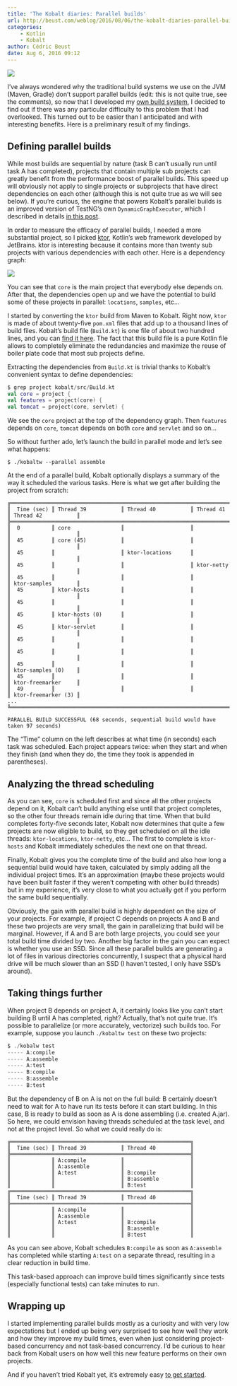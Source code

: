 ```yaml
---
title: 'The Kobalt diaries: Parallel builds'
url: http://beust.com/weblog/2016/08/06/the-kobalt-diaries-parallel-builds/
categories:
    - Kotlin
    - Kobalt
author: Cédric Beust
date: Aug 6, 2016 09:12
---
```

![](http://beust.com/pics/parallel-build-result.png)

I’ve always wondered why the traditional build systems we use on the JVM (Maven, Gradle) don’t support parallel builds (edit: this is not quite true, see the comments), so now that I developed my [own build system](http://beust.com/kobalt), I decided to find out if there was any particular difficulty to this problem that I had overlooked. This turned out to be easier than I anticipated and with interesting benefits. Here is a preliminary result of my findings.

## Defining parallel builds

While most builds are sequential by nature (task B can’t usually run until task A has completed), projects that contain multiple sub projects can greatly benefit from the performance boost of parallel builds. This speed up will obviously not apply to single projects or subprojects that have direct dependencies on each other (although this is not quite true as we will see below). If you’re curious, the engine that powers Kobalt’s parallel builds is an improved version of TestNG’s own `DynamicGraphExecutor`, which I described in details [in this post](http://beust.com/weblog/2009/11/28/hard-core-multicore-with-testng/).

In order to measure the efficacy of parallel builds, I needed a more substantial project, so I picked [ktor](https://github.com/Kotlin/ktor), Kotlin’s web framework developed by JetBrains. ktor is interesting because it contains more than twenty sub projects with various dependencies with each other. Here is a dependency graph:

![](http://beust.com/pics/ktor-dependencies.png)

You can see that `core` is the main project that everybody else depends on. After that, the dependencies open up and we have the potential to build some of these projects in parallel: `locations`, `samples`, etc...

I started by converting the `ktor` build from Maven to Kobalt. Right now, `ktor` is made of about twenty-five `pom.xml` files that add up to a thousand lines of build files. Kobalt’s build file (`Build.kt`) is one file of about two hundred lines, and you can [find it here](https://github.com/cbeust/ktor/blob/kobalt/kobalt/src/Build.kt). The fact that this build file is a pure Kotlin file allows to completely eliminate the redundancies and maximize the reuse of boiler plate code that most sub projects define.

Extracting the dependencies from `Build.kt` is trivial thanks to Kobalt’s convenient syntax to define dependencies:

```kotlin
$ grep project kobalt/src/Build.kt
val core = project {
val features = project(core) {
val tomcat = project(core, servlet) {
```

We see the `core` project at the top of the dependency graph. Then `features` depends on `core`, `tomcat` depends on both `core` and `servlet` and so on...

So without further ado, let’s launch the build in parallel mode and let’s see what happens:

```
$ ./kobaltw --parallel assemble
```

At the end of a parallel build, Kobalt optionally displays a summary of the way it scheduled the various tasks. Here is what we get after building the project from scratch:

```
╔══════════════════════════════════════════════════════════════════════════════════════════════════════
║  Time (sec) ║ Thread 39           ║ Thread 40           ║ Thread 41           ║ Thread 42           ║
╠══════════════════════════════════════════════════════════════════════════════════════════════════════
║  0          ║ core                ║                     ║                     ║                     ║
║  45         ║ core (45)           ║                     ║                     ║                     ║
║  45         ║                     ║ ktor-locations      ║                     ║                     ║
║  45         ║                     ║                     ║ ktor-netty          ║                     ║
║  45         ║                     ║                     ║                     ║ ktor-samples        ║
║  45         ║ ktor-hosts          ║                     ║                     ║                     ║
║  45         ║                     ║                     ║                     ║                     ║
║  45         ║ ktor-hosts (0)      ║                     ║                     ║                     ║
║  45         ║ ktor-servlet        ║                     ║                     ║                     ║
║  45         ║                     ║                     ║                     ║                     ║
║  45         ║                     ║                     ║                     ║                     ║
║  45         ║                     ║                     ║                     ║ ktor-samples (0)    ║
║  45         ║                     ║                     ║                     ║ ktor-freemarker     ║
║  49         ║                     ║                     ║                     ║ ktor-freemarker (3) ║
...
╚═════════════════════════════════════════════════════════════════════════════════════════════════════╝

PARALLEL BUILD SUCCESSFUL (68 seconds, sequential build would have taken 97 seconds)
```

The “Time” column on the left describes at what time (in seconds) each task was scheduled. Each project appears twice: when they start and when they finish (and when they do, the time they took is appended in parentheses).

## Analyzing the thread scheduling

As you can see, `core` is scheduled first and since all the other projects depend on it, Kobalt can’t build anything else until that project completes, so the other four threads remain idle during that time. When that build completes forty-five seconds later, Kobalt now determines that quite a few projects are now eligible to build, so they get scheduled on all the idle threads: `ktor-locations`, `ktor-netty`, etc... The first to complete is `ktor-hosts` and Kobalt immediately schedules the next one on that thread.

Finally, Kobalt gives you the complete time of the build and also how long a sequential build would have taken, calculated by simply adding all the individual project times. It’s an approximation (maybe these projects would have been built faster if they weren’t competing with other build threads) but in my experience, it’s very close to what you actually get if you perform the same build sequentially.

Obviously, the gain with parallel build is highly dependent on the size of your projects. For example, if project C depends on projects A and B and these two projects are very small, the gain in parallelizing that build will be marginal. However, if A and B are both large projects, you could see your total build time divided by two. Another big factor in the gain you can expect is whether you use an SSD. Since all these parallel builds are generating a lot of files in various directories concurrently, I suspect that a physical hard drive will be much slower than an SSD (I haven’t tested, I only have SSD’s around).

## Taking things further

When project B depends on project A, it certainly looks like you can’t start building B until A has completed, right? Actually, that’s not quite true. It’s possible to parallelize (or more accurately, vectorize) such builds too. For example, suppose you launch `./kobaltw test` on these two projects:

```kotlin
$ ./kobalw test
----- A:compile
----- A:assemble
----- A:test
----- B:compile
----- B:assemble
----- B:test
```

But the dependency of B on A is not on the full build: B certainly doesn’t need to wait for A to have run its tests before it can start building. In this case, B is ready to build as soon as A is done assembling (i.e. created A.jar). So here, we could envision having threads scheduled at the task level, and not at the project level. So what we could really do is:


```
╔═════════════════════════════════════════════════════════╗
║  Time (sec) ║ Thread 39           ║ Thread 40           ║
╠═════════════════════════════════════════════════════════╣
║             ║ A:compile           ║                     ║
║             ║ A:assemble          ║                     ║
║             ║ A:test              ║ B:compile           ║
║             ║                     ║ B:assemble          ║
║             ║                     ║ B:test              ║
╔═════════════════════════════════════════════════════════╗
║  Time (sec) ║ Thread 39           ║ Thread 40           ║
╠═════════════════════════════════════════════════════════╣
║             ║ A:compile           ║                     ║
║             ║ A:assemble          ║                     ║
║             ║ A:test              ║ B:compile           ║
║             ║                     ║ B:assemble          ║
║             ║                     ║ B:test              ║
```

As you can see above, Kobalt schedules `B:compile` as soon as `A:assemble` has completed while starting `A:test` on a separate thread, resulting in a clear reduction in build time.

This task-based approach can improve build times significantly since tests (especially functional tests) can take minutes to run.

## Wrapping up

I started implementing parallel builds mostly as a curiosity and with very low expectations but I ended up being very surprised to see how well they work and how they improve my build times, even when just considering project-based concurrency and not task-based concurrency. I’d be curious to hear back from Kobalt users on how well this new feature performs on their own projects.

And if you haven’t tried Kobalt yet, it’s extremely easy [to get started](http://beust.com/kobalt).
